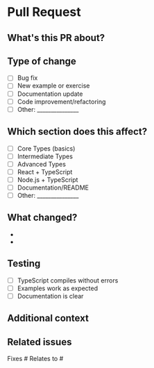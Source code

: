 # Pull Request

## What's this PR about?
<!-- Brief description of what you changed -->


## Type of change
- [ ] Bug fix
- [ ] New example or exercise
- [ ] Documentation update
- [ ] Code improvement/refactoring
- [ ] Other: _______________

## Which section does this affect?
- [ ] Core Types (basics)
- [ ] Intermediate Types
- [ ] Advanced Types
- [ ] React + TypeScript
- [ ] Node.js + TypeScript
- [ ] Documentation/README
- [ ] Other: _______________

## What changed?
<!-- List your main changes -->
- 
- 

## Testing
- [ ] TypeScript compiles without errors
- [ ] Examples work as expected
- [ ] Documentation is clear

## Additional context
<!-- Anything else we should know? -->


## Related issues
<!-- If this fixes or relates to any issues, mention them here -->
Fixes #
Relates to #
